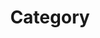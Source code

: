 ---
title: "Category"
layout: categories
permalink: /categories/
author_profile: true

# redirect_from:
#   - /categories/

# side bar: other contents
# sidebar:
#     nav: "category"
---